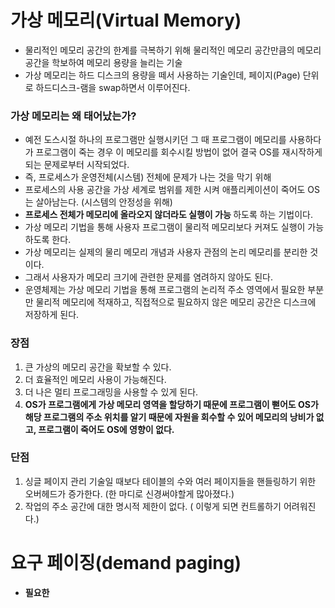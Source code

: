 <h1> 가상 메모리(Virtual Memory) </h1>

- 물리적인 메모리 공간의 한계를 극복하기 위해 물리적인 메모리 공간만큼의 메모리 공간을 학보하여 메모리 용량을 늘리는 기술
- 가상 메모리는 하드 디스크의 용량을 떼서 사용하는 기술인데, 페이지(Page) 단위로 하드디스크-램을 swap하면서 이루어진다.

<h3> 가상 메모리는 왜 태어났는가? </h3>

- 예전 도스시절 하나의 프로그램만 실행시키던 그 때 프로그램이 메모리를 사용하다가 프로그램이 죽는 경우 이 메모리를 회수시킬 방법이 없어 결국 OS를 재시작하게 되는 문제로부터 시작되었다.
- 즉, 프로세스가 운영전체(시스템) 전체에 문제가 나는 것을 막기 위해
- 프로세스의 사용 공간을 가상 세계로 범위를 제한 시켜 애플리케이션이 죽어도 OS는 살아남는다. (시스템의 안정성을 위해)
- <b> 프로세스 전체가 메모리에 올라오지 않더라도 실행이 가능 </b> 하도록 하는 기법이다.
- 가상 메모리 기법을 통해 사용자 프로그램이 물리적 메모리보다 커져도 실행이 가능하도록 한다.
- 가상 메모리는 실제의 물리 메모리 개념과 사용자 관점의 논리 메모리를 분리한 것이다.
- 그래서 사용자가 메모리 크기에 관련한 문제를 염려하지 않아도 된다.
- 운영체제는 가상 메모리 기법을 통해 프로그램의 논리적 주소 영역에서 필요한 부분만 물리적 메모리에 적재하고, 직접적으로 필요하지 않은 메모리 공간은 디스크에 저장하게 된다.

<h3> 장점 </h3>

1. 큰 가상의 메모리 공간을 확보할 수 있다.
2. 더 효율적인 메모리 사용이 가능해진다.
3. 더 나은 멀티 프로그래밍을 사용할 수 있게 된다.
4. <b> OS가 프로그램에게 가상 메모리 영역을 할당하기 때문에 프로그램이 뻗어도 OS가 해당 프로그램의 주소 위치를 알기 때문에 자원을 회수할 수 있어 메모리의 낭비가 없고, 프로그램이 죽어도 OS에 영향이 없다. </b>

<h3> 단점 </h3>

1. 싱글 페이지 관리 기술일 때보다 테이블의 수와 여러 페이지들을 핸들링하기 위한 오버헤드가 증가한다. (한 마디로 신경써야할게 많아졌다.)
2. 작업의 주소 공간에 대한 명시적 제한이 없다. ( 이렇게 되면 컨트롤하기 어려워진다.)

<h1> 요구 페이징(demand paging) </h1>

- <b> 필요한 
